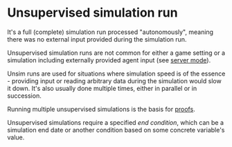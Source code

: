 # Unsupervised simulation run

It's a full (complete) simulation run processed "autonomously", meaning there was no external input provided during the simulation run.

Unsupervised simulation runs are not common for either a game setting or a simulation including externally provided agent input (see [server mode](server-mode.md)).

Unsim runs are used for situations where simulation speed is of the essence - providing input or reading arbitrary data during the simulation would slow it down. It's also usually done multiple times, either in parallel or in succession.

Running multiple unsupervised simulations is the basis for [proofs](proofs.md).

Unsupervised simulations require a specified *end condition*, which can be a simulation end date or another condition based on some concrete variable's value.
